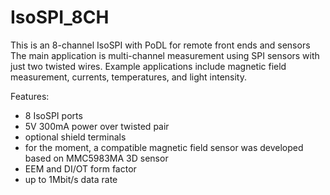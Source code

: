 # IsoSPI_8CH
This is an 8-channel IsoSPI with PoDL for remote front ends and sensors
The main application is multi-channel measurement using SPI sensors with just two twisted wires.
Example applications include magnetic field measurement, currents, temperatures, and light intensity.

Features:
- 8 IsoSPI ports
- 5V 300mA power over twisted pair
- optional shield terminals
- for the moment, a compatible magnetic field sensor was developed based on MMC5983MA 3D sensor
- EEM and DI/OT form factor
- up to 1Mbit/s data rate
